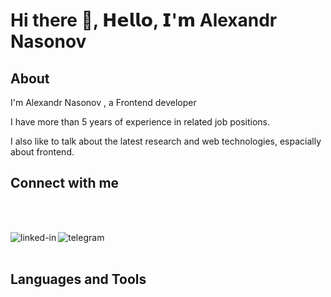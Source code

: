 # Hi there 👋, 𝗛𝗲𝗹𝗹𝗼, 𝗜'𝗺 Alexandr Nasonov

## About 
I'm Alexandr Nasonov , a Frontend developer 

I have more than 5 years of experience in related job positions.

I also like to talk about the latest research and web technologies, espacially about frontend.

## Connect with me

<br>
<br>

[<img align="left" alt="linked-in" src="https://img.shields.io/badge/linkedin-%230077B5.svg?&style=for-the-badge&logo=linkedin&logoColor=white" />](https://www.linkedin.com/in/alexandr-nasonov-716476149/) 

[<img align="left" alt="telegram" src="https://img.shields.io/badge/telegram@alex_nasonov-%230077B5.svg?&style=for-the-badge&logo=telegram&color=blue" />](https://t.me/alex_nasonov)

<br>
<br>

## Languages and Tools

<br>
<br>

<!--
**alex1blackhole/alex1blackhole** is a ✨ _special_ ✨ repository because its `README.md` (this file) appears on your GitHub profile.

Here are some ideas to get you started:

- 🔭 I’m currently working on ...
- 🌱 I’m currently learning ...
- 👯 I’m looking to collaborate on ...
- 🤔 I’m looking for help with ...
- 💬 Ask me about ...
- 📫 How to reach me: ...
- 😄 Pronouns: ...
- ⚡ Fun fact: ...
-->
